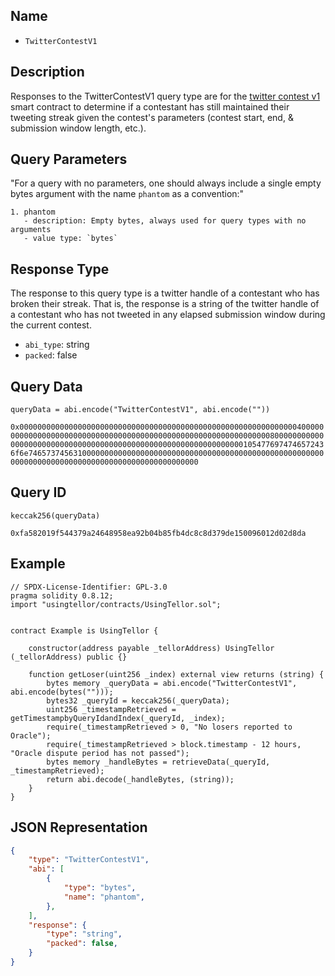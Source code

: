 ## Name

- `TwitterContestV1`

## Description

Responses to the TwitterContestV1 query type are for the [twitter contest v1](https://github.com/tkernell/twitter-contest) smart contract to determine if a contestant has still maintained their tweeting streak given the contest's parameters (contest start, end, & submission window length, etc.).

## Query Parameters

"For a query with no parameters, one should always include a single empty bytes argument with the name `phantom` as a convention:"

```
1. phantom
   - description: Empty bytes, always used for query types with no arguments
   - value type: `bytes`
```

## Response Type

The response to this query type is a twitter handle of a contestant who has broken their streak. That is, the response is a string of the twitter handle of a contestant who has not tweeted in any elapsed submission window during the current contest.

- `abi_type`: string
- `packed`: false

## Query Data

```solidity
queryData = abi.encode("TwitterContestV1", abi.encode(""))
```
`0x00000000000000000000000000000000000000000000000000000000000000400000000000000000000000000000000000000000000000000000000000000080000000000000000000000000000000000000000000000000000000000000001054776974746572436f6e746573745631000000000000000000000000000000000000000000000000000000000000000000000000000000000000000000000000`

## Query ID

```solidity
keccak256(queryData)
```
`0xfa582019f544379a24648958ea92b04b85fb4dc8c8d379de150096012d02d8da`

## Example

```solidity
// SPDX-License-Identifier: GPL-3.0
pragma solidity 0.8.12;
import "usingtellor/contracts/UsingTellor.sol";


contract Example is UsingTellor {

    constructor(address payable _tellorAddress) UsingTellor (_tellorAddress) public {}

    function getLoser(uint256 _index) external view returns (string) {
        bytes memory _queryData = abi.encode("TwitterContestV1", abi.encode(bytes("")));
        bytes32 _queryId = keccak256(_queryData);
        uint256 _timestampRetrieved = getTimestampbyQueryIdandIndex(_queryId, _index);
        require(_timestampRetrieved > 0, "No losers reported to Oracle");
        require(_timestampRetrieved > block.timestamp - 12 hours, "Oracle dispute period has not passed");
        bytes memory _handleBytes = retrieveData(_queryId, _timestampRetrieved);
        return abi.decode(_handleBytes, (string));
    }
}
```

## JSON Representation

```json
{
    "type": "TwitterContestV1",
    "abi": [
        {
            "type": "bytes",
            "name": "phantom",
        },
    ],
    "response": {
        "type": "string",
        "packed": false,
    }
}
```
